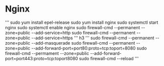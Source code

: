 # Nginx
'''
sudo yum install epel-release
sudo yum install nginx
sudo systemctl start nginx
sudo systemctl enable nginx
sudo firewall-cmd --permanent --zone=public --add-service=http
sudo firewall-cmd --permanent --zone=public --add-service=https
'''
h3
'''
sudo firewall-cmd --permanent --zone=public --add-masquerade
sudo firewall-cmd --permanent --zone=public --add-forward-port=port80:proto=tcp:toport=8080
sudo firewall-cmd --permament --zone=public --add-forward-port=port443:proto=tcp:toport8080
sudo firewall-cmd --reload
'''
